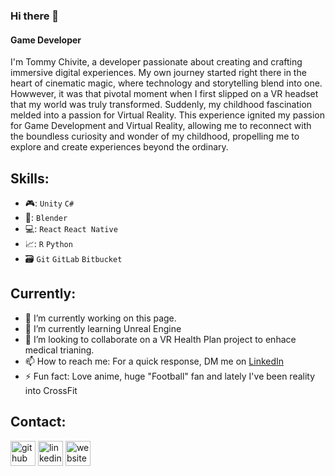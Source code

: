 ### Hi there 👋
#### Game Developer
I'm Tommy Chivite, a developer passionate about creating and crafting immersive digital experiences. My own journey started right there in the heart of cinematic magic, where technology and storytelling blend into one. Howwever, it was that pivotal moment when I first slipped on a VR headset that my world  was truly transformed. Suddenly, my childhood fascination melded into a passion for Virtual Reality. This experience ignited my passion for Game Development and Virtual Reality, allowing me to reconnect with the boundless curiosity and wonder of my childhood, propelling me to explore and create experiences beyond the ordinary.


## Skills:
* :video_game:: `Unity` `C#` 
* :art:: `Blender`
* :computer:: `React` `React Native`
* :chart_with_upwards_trend:: `R` `Python`
* :card_file_box: `Git` `GitLab` `Bitbucket`
  
## Currently:

- 🔭 I’m currently working on this page. 
- 🌱 I’m currently learning Unreal Engine 
- 👯 I’m looking to collaborate on a VR Health Plan project to enhace medical trianing. 
- 📫 How to reach me: For a quick response, DM me on [LinkedIn](https://www.linkedin.com/in/tommy-chivite/)
- ⚡ Fun fact: Love anime, huge "Football" fan and lately I've been reality into CrossFit  

## Contact:



[<img src='https://cdn.jsdelivr.net/npm/simple-icons@3.0.1/icons/github.svg' alt='github' height='40'>](https://github.com/TommyChivite-23)  [<img src='https://cdn.jsdelivr.net/npm/simple-icons@3.0.1/icons/linkedin.svg' alt='linkedin' height='40'>](hthttps://www.linkedin.com/in/tommy-chivite//)  [<img src='https://cdn.jsdelivr.net/npm/simple-icons@3.0.1/icons/icloud.svg' alt='website' height='40'>](https://tommychivite.wixsite.com/portfolio)  



